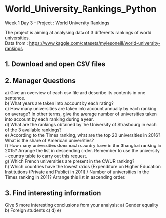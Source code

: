 # World_University_Rankings_Python
Week 1 Day 3 - Project : World University Rankings  

The project is aiming at analysing data of 3 differents rankings of world universities.  
Data from : https://www.kaggle.com/datasets/mylesoneill/world-university-rankings  

## 1. Download and open CSV files

## 2. Manager Questions
a) Give an overview of each csv file and describe its contents in one sentence.  
b) What years are taken into account by each rating?  
c) How many universities are taken into account annually by each ranking on average? In other terms, give the average number of universities taken into account by each ranking during a year.  
d) What are the rankings obtained by the University of Strasbourg in each of the 3 available rankings?  
e) According to the Times ranking, what are the top 20 universities in 2016? What is the share of American universities?  
f) How many universities does each country have in the Shanghai ranking in 2015? Arrange the list in descending order. Remember to use the university - country table to carry out this request.  
g) Which French universities are present in the CWUR ranking?  
h) Which countries have the lowest ratios (Expenditure on Higher Education Institutions (Private and Public) in 2011) / Number of universities in the Times ranking in 2011? Arrange this list in ascending order.

## 3. Find interesting information

Give 5 more interesting conclusions from your analysis:
a) Gender equality
b) Foreign students
c)
d)
e)

